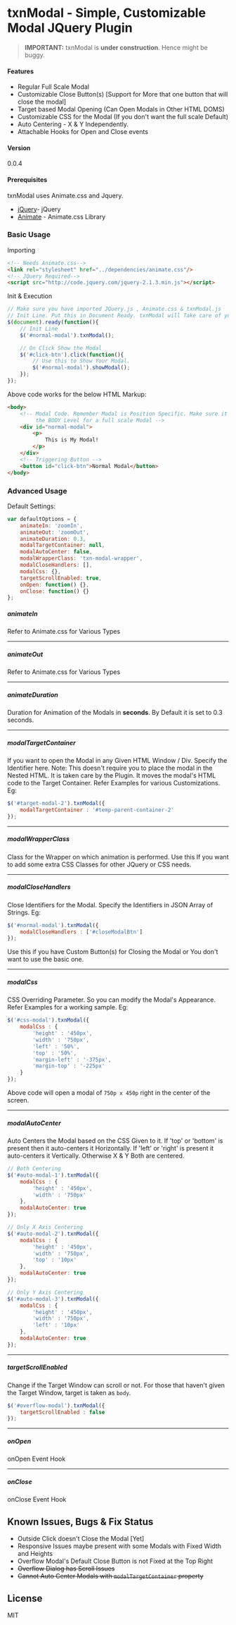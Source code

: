 # txnModal - Simple, Customizable Modal JQuery Plugin


> **IMPORTANT:**
> txnModal is **under construction**.
> Hence might be buggy.

#### Features
* Regular Full Scale Modal
* Customizable Close Button(s) [Support for More that one button that will close the modal]
* Target based Modal Opening (Can Open Modals in Other HTML DOMS)
* Customizable CSS for the Modal (If you don't want the full scale Default)
* Auto Centering - X & Y Independently.
* Attachable Hooks for Open and Close events

#### Version
0.0.4

#### Prerequisites

txnModal uses Animate.css and Jquery.

* [jQuery]- jQuery
* [Animate] - Animate.css Library

### Basic Usage

Importing
```html
<!-- Needs Animate.css-->
<link rel="stylesheet" href="../dependencies/animate.css"/>
<!-- JQuery Required-->
<script src="http://code.jquery.com/jquery-2.1.3.min.js"></script>
```
Init & Execution
```js
// Make sure you have imported JQuery.js , Animate.css & txnModal.js
// Init Line. Put this in Document Ready. txnModal will Take care of your DOM.
$(document).ready(function(){
    // Init Line
    $('#normal-modal').txnModal();

    // On Click Show the Modal
    $('#click-btn').click(function(){
        // Use this to Show Your Modal.
        $('#normal-modal').showModal();
    });
});
```

Above code works for the below HTML Markup:
```html
<body>
    <!-- Modal Code. Remember Modal is Position Specific. Make sure it is at
         the BODY Level for a full scale Modal -->
    <div id="normal-modal">
        <p>
            This is My Modal!
        </p>
    </div>
    <!-- Triggering Button -->
    <button id="click-btn">Normal Modal</button>
</body>
```

### Advanced Usage

Default Settings:
```js
var defaultOptions = {
    animateIn: 'zoomIn',
    animateOut: 'zoomOut',
    animateDuration: 0.3,
    modalTargetContainer: null,
    modalAutoCenter: false,
    modalWrapperClass: 'txn-modal-wrapper',
    modalCloseHandlers: [],
    modalCss: {},
    targetScrollEnabled: true,
    onOpen: function() {},
    onClose: function() {}
};
```
##### animateIn
Refer to Animate.css for Various Types

---

##### animateOut
Refer to Animate.css for Various Types

---

##### animateDuration
Duration for Animation of the Modals in **seconds**. By Default it is set to 0.3 seconds.

---

##### modalTargetContainer
If you want to open the Modal in any Given HTML Window / Div. Specify the Identifier here. Note: This doesn't require you to place the modal in the Nested HTML. It is taken care by the Plugin. It moves the modal's HTML code to the Target Container. Refer Examples for various Customizations.
Eg:
```js
$('#target-modal-2').txnModal({ 
    modalTargetContainer : '#temp-parent-container-2'
});
```

---

##### modalWrapperClass
Class for the Wrapper on which animation is performed. Use this If you want to
add some extra CSS Classes for other JQuery or CSS needs.

---

##### modalCloseHandlers
Close Identifiers for the Modal. Specify the Identifiers in JSON Array of Strings.
Eg:
```js
$('#normal-modal').txnModal({
    modalCloseHandlers : ['#closeModalBtn']
});
```
Use this if you have Custom Button(s) for Closing the Modal or You don't want to use the basic one.

---

##### modalCss
CSS Overriding Parameter. So you can modify the Modal's Appearance. Refer
Examples for a working sample.
Eg:
```js
$('#css-modal').txnModal({ 
    modalCss : { 
        'height' : '450px',
        'width' : '750px',
        'left' : '50%',
        'top' : '50%',
        'margin-left' : '-375px',
        'margin-top' : '-225px'
    }
});
```
Above code will open a modal of `750p x 450p` right in the center of the screen.

---

##### modalAutoCenter
Auto Centers the Modal based on the CSS Given to it. If 'top' or 'bottom' is present then it auto-centers it Horizontally. If 'left' or 'right' is present it auto-centers it Vertically. Otherwise X & Y Both are centered.

```js
// Both Centering
$('#auto-modal-1').txnModal({ 
    modalCss : { 
        'height' : '450px',
        'width' : '750px'
    },
    modalAutoCenter: true
});

// Only X Axis Centering
$('#auto-modal-2').txnModal({ 
    modalCss : { 
        'height' : '450px',
        'width' : '750px',
        'top' : '10px'
    },
    modalAutoCenter: true
});

// Only Y Axis Centering
$('#auto-modal-3').txnModal({ 
    modalCss : { 
        'height' : '450px',
        'width' : '750px',
        'left' : '10px'
    },
    modalAutoCenter: true
});
```

---

##### targetScrollEnabled
Change if the Target Window can scroll or not. For those that haven't given the
Target Window, target is taken as `body`.

```js
$('#overflow-modal').txnModal({
    targetScrollEnabled : false
});
```

---

##### onOpen
onOpen Event Hook

---

##### onClose
onClose Event Hook

Known Issues, Bugs & Fix Status
----
* Outside Click doesn't Close the Modal [Yet]
* Responsive Issues maybe present with some Modals with Fixed Width and Heights
* Overflow Modal's Default Close Button is not Fixed at the Top Right
* ~~Overflow Dialog has Scroll Issues~~
* ~~Cannot Auto Center Modals with `modalTargetContainer` property~~

License
----
MIT


[jQuery]:http://jquery.com
[Animate]:https://github.com/daneden/animate.css

